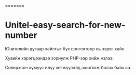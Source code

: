 =======
# Unitel-easy-search-for-new-number
Юнителийн дугаар хайлтыг бүх сонголтоор нь зэрэг хайх

Хувийн хэрэгцээндээ зориулж PHP-ээр хийж үзлээ. 

Сонирхсон хүмүүс илүү хөгжүүлээд ашиглаж болох байх аа.
